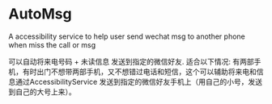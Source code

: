 # AutoMsg
A accessibility service to help user send wechat msg to another phone when miss the call or msg

可以自动将来电号码 + 未读信息 发送到指定的微信好友.
适合以下情况:
有两部手机，有时出门不想带两部手机，又不想错过电话和短信，这个可以辅助将来电和信息通过AccessibilityService 发送到指定的微信好友手机上（用自己的小号，发送到自己的大号上来）。

